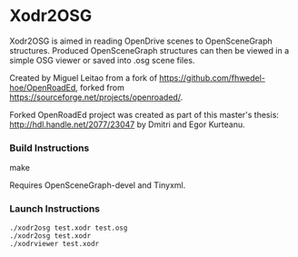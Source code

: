 # Xodr2OSG

Xodr2OSG is aimed in reading OpenDrive scenes to OpenSceneGraph structures. 
Produced OpenSceneGraph structures can then be viewed in a simple OSG viewer or saved into .osg scene files.

Created by Miguel Leitao from a fork of https://github.com/fhwedel-hoe/OpenRoadEd, 
forked from https://sourceforge.net/projects/openroaded/.  

Forked OpenRoadEd project was created as part of this master's thesis: http://hdl.handle.net/2077/23047 by Dmitri and Egor Kurteanu.  

### Build Instructions

make

Requires OpenSceneGraph-devel and Tinyxml.

### Launch Instructions

    ./xodr2osg test.xodr test.osg
    ./xodr2osg test.xodr 
    ./xodrviewer test.xodr

